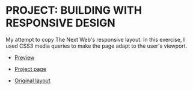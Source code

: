 # PROJECT: BUILDING WITH RESPONSIVE DESIGN

My attempt to copy The Next Web's responsive layout. In this exercise, I used CSS3 media queries to make the page adapt to the user's viewport.

- [Preview](https://nmacawile.github.io/thenextweb-layout)

- [Project page](https://www.theodinproject.com/courses/html5-and-css3/lessons/building-with-responsive-design)

- [Original layout](https://web.archive.org/web/20180430205915/https://thenextweb.com/)
